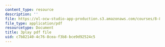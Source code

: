 ```yaml
---
content_type: resource
description: ''
file: https://ol-ocw-studio-app-production.s3.amazonaws.com/courses/8-851-effective-field-theory-spring-2013/c7b821404c768ceaf3b8bce9d92524c5_WtOJN2TCD6o.pdf
file_type: application/pdf
resourcetype: Document
title: 3play pdf file
uid: c7b82140-4c76-8cea-f3b8-bce9d92524c5
---
```

